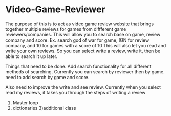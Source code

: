 # Video-Game-Reviewer
The purpose of this is to act as video game review website that brings together multiple reviews for games from diffferent game reviewers/companies.
This will allow you to search base on game, review company and score. Ex. search god of war for game, IGN for review company, and 10 for games with a score of 10
This will also let you read and write your own reviews. So you can select write a review, write it, then be able to search it up later.

Things that need to be done.
Add search functionality for all different methods of searching. Currently you can search by reviewer then by game.
need to add search by game and score.

Also need to improve the write and see review. Currently when you select read my reviews, it takes you through the steps of writing a review


1) Master loop
2) dictionaries
3)additional class
